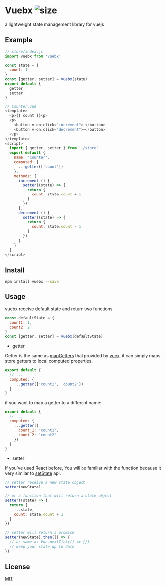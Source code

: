 # Vuebx ![size](https://img.shields.io/github/languages/code-size/naecoo/vuebx.svg?style=flat-square)
a lightweight state management library for vuejs


## Example
```javascript
// store/index.js
import vuebx from 'vuebx'

const state = {
  count: 1
}
const [getter, setter] = vuebx(state)
export default {
  getter,
  setter
}

// Counter.vue
<template>
  <p>{{ count }}<p>
  <p>
    <button v-on:click="increment">-</button>
    <button v-on:click="decrement">+</button>
  </p>
</template>
<script>
  import { getter, setter } from './store'
  export default {
    name: 'Counter',
    computed: {
      ...getter(['count'])
    },
    methods: {
      increment () {
        setter((state) => {
          return {
            count: state.count + 1
          }
        })
      },
      decrement () {
        setter((state) => {
          return {
            count: state.count - 1
          }
        })
      }
    }
  }
</script>
```

## Install
```bash
npm install vuebx --save
```

## Usage 
vuebx receive default state and return two functions
```javascript
const defaultState = {
  count1: 1,
  count2: 2
}
const [getter, setter] = vuebx(defaultState)
```
- getter 

Getter is the same as [mapGetters](https://vuex.vuejs.org/guide/getters.html#the-mapgetters-helper) that provided by [vuex](https://vuex.vuejs.org), it can simply maps store getters to local computed properties.
```javascript
export default {
  // ...
  computed: {
    ...getter(['count1', 'count2'])
  }
}
```
if you want to map a getter to a different name:
```javascript
export default {
  // ...
  computed: {
    ...getter({
      count_1: 'count1',
      count_2: 'count2'
    })
  }
}
```
- setter

If you've used React before, You will be familiar with the function because it very similar to [setState](https://reactjs.org/docs/react-component.html#setstate) api.
```javascript
// setter receive a new state object
setter(newState)

// or a function that will return a state object
setter((state) => {
  return {
    ...state,
    count: state.count + 1
  }
})

// setter will return a promise
setter(newState).then(() => {
  // as same as Vue.nextTick(() => {})
  // keep your state up to date
}) 
```
## License
[MIT](https://github.com/naecoo/vuebx/blob/master/LICENSE)